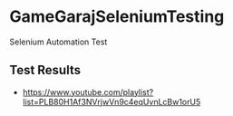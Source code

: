 # GameGarajSeleniumTesting
 Selenium Automation Test

## Test Results
 - https://www.youtube.com/playlist?list=PLB80H1Af3NVrjwVn9c4eqUvnLcBw1orU5
